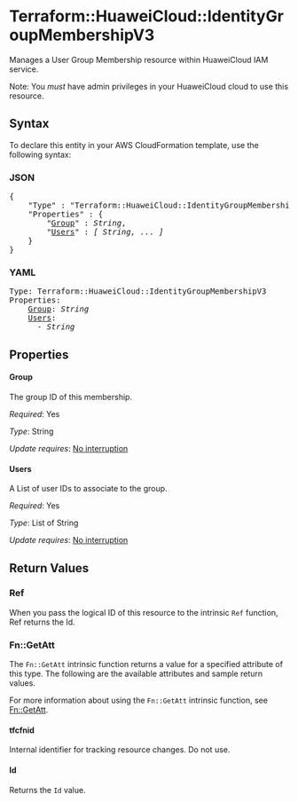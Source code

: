 # Terraform::HuaweiCloud::IdentityGroupMembershipV3

Manages a User Group Membership resource within HuaweiCloud IAM service.

Note: You _must_ have admin privileges in your HuaweiCloud cloud to use
this resource.

## Syntax

To declare this entity in your AWS CloudFormation template, use the following syntax:

### JSON

<pre>
{
    "Type" : "Terraform::HuaweiCloud::IdentityGroupMembershipV3",
    "Properties" : {
        "<a href="#group" title="Group">Group</a>" : <i>String</i>,
        "<a href="#users" title="Users">Users</a>" : <i>[ String, ... ]</i>
    }
}
</pre>

### YAML

<pre>
Type: Terraform::HuaweiCloud::IdentityGroupMembershipV3
Properties:
    <a href="#group" title="Group">Group</a>: <i>String</i>
    <a href="#users" title="Users">Users</a>: <i>
      - String</i>
</pre>

## Properties

#### Group

The group ID of this membership.

_Required_: Yes

_Type_: String

_Update requires_: [No interruption](https://docs.aws.amazon.com/AWSCloudFormation/latest/UserGuide/using-cfn-updating-stacks-update-behaviors.html#update-no-interrupt)

#### Users

A List of user IDs to associate to the group.

_Required_: Yes

_Type_: List of String

_Update requires_: [No interruption](https://docs.aws.amazon.com/AWSCloudFormation/latest/UserGuide/using-cfn-updating-stacks-update-behaviors.html#update-no-interrupt)

## Return Values

### Ref

When you pass the logical ID of this resource to the intrinsic `Ref` function, Ref returns the Id.

### Fn::GetAtt

The `Fn::GetAtt` intrinsic function returns a value for a specified attribute of this type. The following are the available attributes and sample return values.

For more information about using the `Fn::GetAtt` intrinsic function, see [Fn::GetAtt](https://docs.aws.amazon.com/AWSCloudFormation/latest/UserGuide/intrinsic-function-reference-getatt.html).

#### tfcfnid

Internal identifier for tracking resource changes. Do not use.

#### Id

Returns the <code>Id</code> value.

